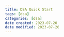 ```yaml
---
title: DSA Quick Start
tags: [dsa]
categories: [dsa]
date created: 2023-07-20
date modified: 2023-07-20
---
```

